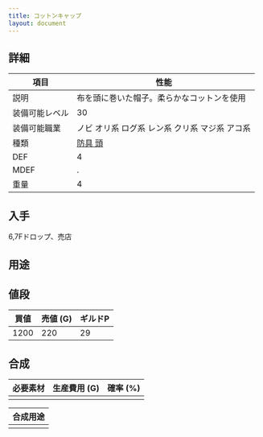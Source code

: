 ```yaml
---
title: コットンキャップ
layout: document
---
```

## 詳細


|項目|性能|
|---|---|
|説明|布を頭に巻いた帽子。柔らかなコットンを使用|
|装備可能レベル|30|
|装備可能職業|ノビ オリ系 ログ系 レン系 クリ系 マジ系 アコ系|
|種類|[防具 頭](防具(頭))|
|DEF|4|
|MDEF|.|
|重量|4|

## 入手

6,7Fドロップ、売店

## 用途


## 値段


|買値|売値 (G)|ギルドP|
|---|---|---|
|1200|220|29|

## 合成


|必要素材|生産費用 (G)|確率 (%)|
|---|---|---|
||||


|合成用途|
|---|
||